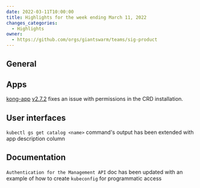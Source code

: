 ```yaml
---
date: 2022-03-11T10:00:00
title: Highlights for the week ending March 11, 2022
changes_categories:
  - Highlights
owner:
  - https://github.com/orgs/giantswarm/teams/sig-product
---
```


## General


## Apps
[kong-app](https://github.com/giantswarm/kong-app) [v2.7.2](https://github.com/giantswarm/kong-app/blob/master/CHANGELOG.md#272---2022-03-10) fixes an issue with permissions in the CRD installation.


## User interfaces

`kubectl gs get catalog <name>` command's output has been extended with app description column

## Documentation

`Authentication for the Management API` doc has been updated with an example of how to create `kubeconfig` for programmatic access
 
